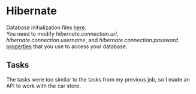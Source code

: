 # Hibernate
Database initialization files [here](../data_init/Hibernate).  
You need to modify *hibernate.connection.url*, *hibernate.connection.username*, and *hibernate.connection.password*
[properties](src/main/resources/hibernate.cfg.xml) that you use to access your database.
## Tasks
The tasks were too similar to the tasks from my previous job, so I made an API to work with the car store.